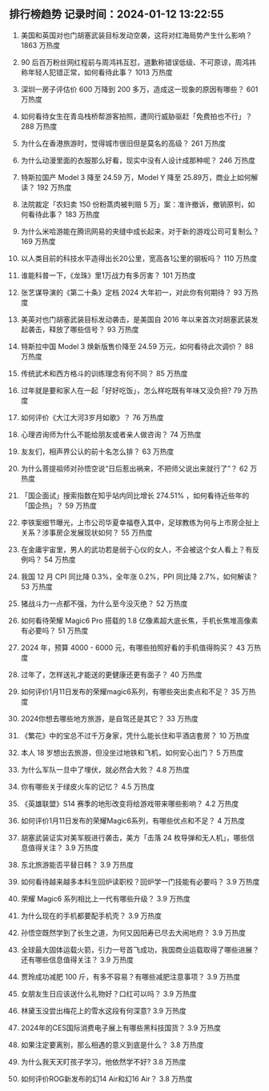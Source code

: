 
## 排行榜趋势 记录时间：2024-01-12 13:22:55
  
  1. 美国和英国对也门胡塞武装目标发动空袭，这将对红海局势产生什么影响？ 1863 万热度
    
  2. 90 后百万粉丝网红程前与周鸿祎互怼，道歉称错误低级、不可原谅，周鸿祎称年轻人犯错正常，如何看待此事？ 1013 万热度
    
  3. 深圳一房子评估价 600 万降到 200 多万，造成这一现象的原因有哪些？ 601 万热度
    
  4. 如何看待女生在青岛栈桥帮游客拍照，遭同行威胁驱赶「免费拍也不行」？ 288 万热度
    
  5. 为什么在香港旅游时，觉得城市很旧但是莫名的高级？ 261 万热度
    
  6. 为什么动漫里面的衣服那么好看，现实中没有人设计成那种呢？ 246 万热度
    
  7. 特斯拉国产 Model 3 降至 24.59 万，Model Y 降至 25.89万，商业上如何解读？ 192 万热度
    
  8. 法院裁定「农妇卖 150 份粉蒸肉被判赔 5 万」案：准许撤诉，撤销原判，如何看待此事？ 183 万热度
    
  9. 为什么米哈游能在腾讯网易的夹缝中成长起来，对于新的游戏公司可复制么？ 169 万热度
    
  10. 以人类目前的科技水平造得出长20公里，宽高各1公里的钢板吗？ 110 万热度
    
  11. 谁能科普一下，《龙珠》里1万战力有多厉害？ 101 万热度
    
  12. 张艺谋导演的《第二十条》定档 2024 大年初一，对此你有何期待？ 93 万热度
    
  13. 美英对也门胡塞武装目标发动袭击，是美国自 2016 年以来首次对胡塞武装发起袭击，释放了哪些信号？ 93 万热度
    
  14. 特斯拉中国 Model 3 焕新版售价降至 24.59 万元，如何看待此次调价？ 88 万热度
    
  15. 传统武术和西方格斗的训练理念有何不同？ 85 万热度
    
  16. 过年就是要和家人在一起「好好吃饭」，怎么样吃既有年味又没负担? 79 万热度
    
  17. 如何评价《大江大河3岁月如歌》？ 76 万热度
    
  18. 心理咨询师为什么不能给朋友或者亲人做咨询？ 74 万热度
    
  19. 友友们，相声界公认的前十名怎么排？ 63 万热度
    
  20. 为什么菩提祖师对孙悟空说“日后惹出祸来，不把师父说出来就行了”？ 62 万热度
    
  21. 「国企面试」搜索指数在知乎站内同比增长 274.51% ，如何看待近些年的「国企热」？ 59 万热度
    
  22. 李铁案细节曝光，上市公司华夏幸福卷入其中，足球教练为何与上市房企扯上关系？涉事房企发展现状如何？ 55 万热度
    
  23. 在金庸宇宙里，男人的武功若是弱于心仪的女人，不会被这个女人看上？有反例吗？ 54 万热度
    
  24. 我国 12 月 CPI 同比降 0.3%，全年涨 0.2%，PPI 同比降 2.7%，如何解读？ 53 万热度
    
  25. 猪战斗力一点都不强，为什么至今没灭绝？ 52 万热度
    
  26. 如何看待荣耀 Magic6 Pro 搭载的 1.8 亿像素超大底长焦，手机长焦堆高像素有必要吗？ 51 万热度
    
  27. 2024 年，预算 4000 - 6000 元，有哪些拍照好看的手机值得购买？ 43 万热度
    
  28. 过年了，怎样送礼才能送的更健康还更有面子？ 40 万热度
    
  29. 如何评价1月11日发布的荣耀magic6系列，有哪些突出卖点和不足？ 35 万热度
    
  30. 2024你想去哪些地方旅游，是自驾还是其它？ 33 万热度
    
  31. 《繁花》中的宝总不过千万身家，凭什么能长住和平酒店套房？ 10 万热度
    
  32. 本人 18 岁想出去旅游，但没坐过地铁和飞机，如何安心出门？ 5 万热度
    
  33. 为什么军队一旦中了埋伏，就必然会大败？ 4.8 万热度
    
  34. 你有哪些关于绿皮火车的记忆？ 4.5 万热度
    
  35. 《英雄联盟》S14 赛季的地形改变将给游戏带来哪些影响？ 4.2 万热度
    
  36. 如何评价1月11日发布的荣耀Magic6系列，有哪些优点和不足？ 4 万热度
    
  37. 胡塞武装证实对美军舰进行袭击，美方「击落 24 枚导弹和无人机」，哪些信息值得关注？ 3.9 万热度
    
  38. 东北旅游能否平替日韩？ 3.9 万热度
    
  39. 如何看待越来越多本科生回炉读职校？回炉学一门技能有必要吗？ 3.9 万热度
    
  40. 荣耀 Magic6 系列相比上一代有哪些升级？ 3.9 万热度
    
  41. 为什么现在的手机都要配手机壳？ 3.9 万热度
    
  42. 孙悟空既然学到了长生之道，为何又因阳寿已尽去大闹地府？ 3.9 万热度
    
  43. 全球最大固体运载火箭，引力一号首飞成功，我国商业运载取得了哪些进展？还有哪些信息值得关注？ 3.9 万热度
    
  44. 贾玲成功减肥 100 斤，有多不容易？有哪些减肥注意事项？ 3.9 万热度
    
  45. 女朋友生日应该送什么礼物好？口红可以吗？ 3.9 万热度
    
  46. 林黛玉没尝出梅花上的雪水这段有何深意? 3.9 万热度
    
  47. 2024年的CES国际消费电子展上有哪些黑科技国货？ 3.9 万热度
    
  48. 如果注定要离别，那么相遇的意义到底是什么？ 3.8 万热度
    
  49. 为什么我天天盯孩子学习，他依然学不好? 3.8 万热度
    
  50. 如何评价ROG新发布的幻14 Air和幻16 Air？ 3.8 万热度
    